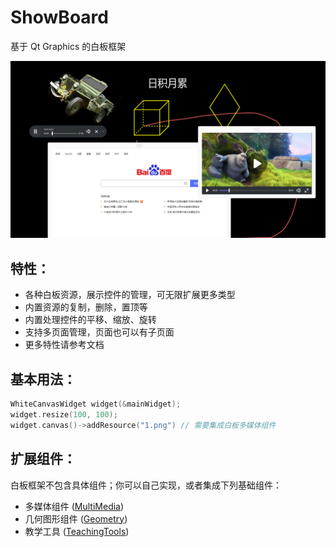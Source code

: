 # ShowBoard
基于 Qt Graphics 的白板框架

![image](ShowBoard.png)

## 特性：
- 各种白板资源，展示控件的管理，可无限扩展更多类型
- 内置资源的复制，删除，置顶等
- 内置处理控件的平移、缩放、旋转
- 支持多页面管理，页面也可以有子页面
- 更多特性请参考文档

## 基本用法：
```cpp
WhiteCanvasWidget widget(&mainWidget);
widget.resize(100, 100);
widget.canvas()->addResource("1.png") // 需要集成白板多媒体组件
```

## 扩展组件：
白板框架不包含具体组件；你可以自己实现，或者集成下列基础组件：
- 多媒体组件 ([MultiMedia](https://github.com/cmguo/MultiMedia))
- 几何图形组件 ([Geometry](https://github.com/cmguo/Geometry))
- 教学工具 ([TeachingTools](https://github.com/cmguo/TeachingTools))
